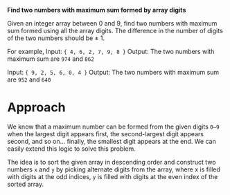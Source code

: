 **Find two numbers with maximum sum formed by array digits**

Given an integer array between 0 and 9, find two numbers with maximum sum formed using all the array digits. The difference in the number of digits of the two numbers should be ± 1.

For example,
Input:  `{ 4, 6, 2, 7, 9, 8 }`
Output: The two numbers with maximum sum are `974` and `862`
 
 
Input:  `{ 9, 2, 5, 6, 0, 4 }`
Output: The two numbers with maximum sum are `952` and `640` 


# Approach
We know that a maximum number can be formed from the given digits `0–9` when the largest digit appears first, the second-largest digit appears second, and so on… finally, the smallest digit appears at the end. We can easily extend this logic to solve this problem.

 
The idea is to sort the given array in descending order and construct two numbers `x` and `y` by picking alternate digits from the array, where x is filled with digits at the odd indices, `y` is filled with digits at the even index of the sorted array.